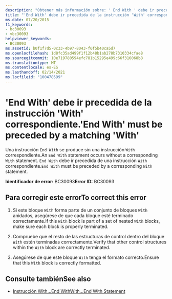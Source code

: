 ```yaml
---
description: "Obtener más información sobre: ' End With ' debe ir precedida de la ' with ' correspondiente"
title: "'End With' debe ir precedida de la instrucción 'With' correspondiente."
ms.date: 07/20/2015
f1_keywords:
- bc30093
- vbc30093
helpviewer_keywords:
- BC30093
ms.assetid: b0f1f7d5-0c33-4b97-8043-f0f5b40ca5d7
ms.openlocfilehash: 1d8fc35ad499f1f12b48b1ab278b7310334cfae8
ms.sourcegitcommit: 10e719780594efc781b15295e499c66f316068b8
ms.translationtype: MT
ms.contentlocale: es-ES
ms.lasthandoff: 02/14/2021
ms.locfileid: "100478599"
---
```

# <a name="end-with-must-be-preceded-by-a-matching-with"></a><span data-ttu-id="d3214-103">'End With' debe ir precedida de la instrucción 'With' correspondiente.</span><span class="sxs-lookup"><span data-stu-id="d3214-103">'End With' must be preceded by a matching 'With'</span></span>

<span data-ttu-id="d3214-104">Una instrucción `End With` se produce sin una instrucción `With` correspondiente.</span><span class="sxs-lookup"><span data-stu-id="d3214-104">An `End With` statement occurs without a corresponding `With` statement.</span></span> <span data-ttu-id="d3214-105">`End With` debe ir precedida de una instrucción `With` correspondiente.</span><span class="sxs-lookup"><span data-stu-id="d3214-105">`End With` must be preceded by a corresponding `With` statement.</span></span>  
  
 <span data-ttu-id="d3214-106">**Identificador de error:** BC30093</span><span class="sxs-lookup"><span data-stu-id="d3214-106">**Error ID:** BC30093</span></span>  
  
## <a name="to-correct-this-error"></a><span data-ttu-id="d3214-107">Para corregir este error</span><span class="sxs-lookup"><span data-stu-id="d3214-107">To correct this error</span></span>  
  
1. <span data-ttu-id="d3214-108">Si este bloque `With` forma parte de un conjunto de bloques `With` anidados, asegúrese de que cada bloque esté terminado correctamente.</span><span class="sxs-lookup"><span data-stu-id="d3214-108">If this `With` block is part of a set of nested `With` blocks, make sure each block is properly terminated.</span></span>  
  
2. <span data-ttu-id="d3214-109">Compruebe que el resto de las estructuras de control dentro del bloque `With` estén terminadas correctamente.</span><span class="sxs-lookup"><span data-stu-id="d3214-109">Verify that other control structures within the `With` block are correctly terminated.</span></span>  
  
3. <span data-ttu-id="d3214-110">Asegúrese de que este bloque `With` tenga el formato correcto.</span><span class="sxs-lookup"><span data-stu-id="d3214-110">Ensure that this `With` block is correctly formatted.</span></span>  
  
## <a name="see-also"></a><span data-ttu-id="d3214-111">Consulte también</span><span class="sxs-lookup"><span data-stu-id="d3214-111">See also</span></span>

- [<span data-ttu-id="d3214-112">Instrucción With...End With</span><span class="sxs-lookup"><span data-stu-id="d3214-112">With...End With Statement</span></span>](../language-reference/statements/with-end-with-statement.md)
